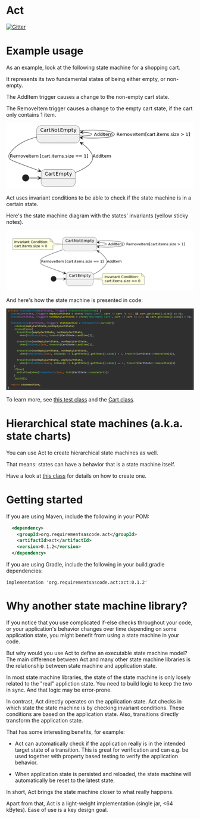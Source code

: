 Act
===
[![Gitter](https://badges.gitter.im/requirementsascode/community.svg)](https://gitter.im/requirementsascode/community?utm_source=badge&utm_medium=badge&utm_campaign=pr-badge)

# Example usage

As an example, look at the following state machine for a shopping cart.

It represents its two fundamental states of being either empty, or non-empty.

The AddItem trigger causes a change to the non-empty cart state.

The RemoveItem trigger causes a change to the empty cart state, if the cart only contains 1 item.

![Image of a statemachine of a shopping cart, with two states](https://github.com/bertilmuth/act/blob/main/doc/flat_statemachine_without_invariants_diagram.png)

Act uses invariant conditions to be able to check if the state machine is in a certain state.

Here's the state machine diagram with the states' invariants (yellow sticky notes).

![Image of a statemachine of a shopping cart, with two states and invariants](https://github.com/bertilmuth/act/blob/main/doc/flat_statemachine_diagram.png)

And here's how the state machine is presented in code:

![The code of the statemachine of the shopping cart](https://github.com/bertilmuth/act/blob/main/doc/flat_statemachine_code.png)

To learn more, see [this test class](https://github.com/bertilmuth/act/blob/main/src/test/java/org/requirementsascode/act/statemachine/StateMachineTest.java)
and the [Cart class](https://github.com/bertilmuth/act/blob/main/src/test/java/org/requirementsascode/act/statemachine/testdata/Cart.java).

# Hierarchical state machines (a.k.a. state charts)
You can use Act to create hierarchical state machines as well.

That means: states can have a behavior that is a state machine itself.

Have a look at [this class](https://github.com/bertilmuth/act/blob/main/src/test/java/org/requirementsascode/act/statemachine/testdata/HierarchicalCart.java) for details on how to create one.

# Getting started
If you are using Maven, include the following in your POM:

``` xml
  <dependency>
    <groupId>org.requirementsascode.act</groupId>
    <artifactId>act</artifactId>
    <version>0.1.2</version>
  </dependency>
```

If you are using Gradle, include the following in your build.gradle dependencies:

```
implementation 'org.requirementsascode.act:act:0.1.2'
```

# Why another state machine library?
If you notice that you use complicated if-else checks throughout your code, or your application's behavior
changes over time depending on some application state, you might benefit from using a state machine in your code.

But why would you use Act to define an executable state machine model?
The main difference between Act and many other state machine libraries is the relationship between state machine and application state.

In most state machine libraries, the state of the state machine is only losely related to the "real" appliction state. 
You need to build logic to keep the two in sync. And that logic may be error-prone.

In contrast, Act directly operates on the application state. Act checks in which state the state machine is by checking invariant conditions. These conditions are based on the application state. Also, transitions directly transform the application state.

That has some interesting benefits, for example:

* Act can automatically check if the application really is in the intended target state of a transition. This is great for verification and can e.g. be used together with property based testing to verify the application behavior.

* When application state is persisted and reloaded, the state machine will automatically be reset to the latest state. 

In short, Act brings the state machine closer to what really happens.

Apart from that, Act is a light-weight implementation (single jar, <64 kBytes).
Ease of use is a key design goal. 
